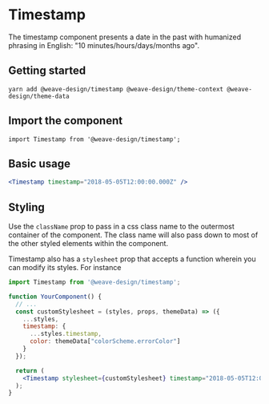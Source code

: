 # Timestamp

The timestamp component presents a date in the past with humanized phrasing in English: "10 minutes/hours/days/months ago".

## Getting started

```
yarn add @weave-design/timestamp @weave-design/theme-context @weave-design/theme-data
```

## Import the component

```
import Timestamp from '@weave-design/timestamp';
```

## Basic usage

```jsx
<Timestamp timestamp="2018-05-05T12:00:00.000Z" />
```

## Styling

Use the `className` prop to pass in a css class name to the outermost container of the component. The class name will also pass down to most of the other styled elements within the component. 

Timestamp also has a `stylesheet` prop that accepts a function wherein you can modify its styles. For instance

```jsx
import Timestamp from '@weave-design/timestamp';

function YourComponent() {
  // ...
  const customStylesheet = (styles, props, themeData) => ({
    ...styles,
    timestamp: {
      ...styles.timestamp,
      color: themeData["colorScheme.errorColor"]
    }
  });

  return (
    <Timestamp stylesheet={customStylesheet} timestamp="2018-05-05T12:00:00.000Z" />
  );
}
```
